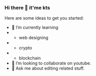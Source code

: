 ### Hi there 👋 it'me kts

Here are some ideas to get you started:

- 🌱 I’m currently learning 
- - web designing 
- - crypto
- - blockchain
- 👯 I’m looking to collaborate on youtube.
- 💬 Ask me about editing related stuff.
